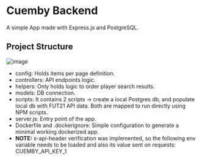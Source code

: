 # Cuemby Backend

A simple App made with Express.js and PostgreSQL.

## Project Structure
![image](https://user-images.githubusercontent.com/52900601/129096848-623343b0-64b7-4a4a-b7f1-8064d809a8a0.png)

- config: Holds items per page definition.
- controllers: API endpoints logic.
- helpers: Only holds logic to order player search results.
- models: DB connection.
- scripts: It contains 2 scripts -> create a local Postgres db, and populate local db with FUT21 API data. Both are mapped to run directly using NPM scripts. 
- server.js: Entry point of the app.
- Dockerfile and .dockerignore: Simple configuration to generate a minimal working dockerized app.
- **NOTE:** x-api-header verification was implemented, so the following env variable needs to be loaded and also its value sent on requests: CUEMBY_API_KEY_1
